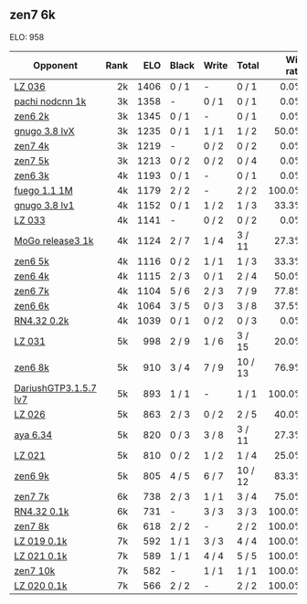 ## zen7 6k ##

ELO: 958

Opponent | Rank | ELO | Black | Write | Total | Win rate
---------|-----:|----:|-------|-------|-------|-------:
[LZ 036](LZ%20036.md) | 2k | 1406 | 0 / 1 | - | 0 / 1 | 0.0%
[pachi nodcnn 1k](pachi%20nodcnn%201k.md) | 3k | 1358 | - | 0 / 1 | 0 / 1 | 0.0%
[zen6 2k](zen6%202k.md) | 3k | 1345 | 0 / 1 | - | 0 / 1 | 0.0%
[gnugo 3.8 lvX](gnugo%203.8%20lvX.md) | 3k | 1235 | 0 / 1 | 1 / 1 | 1 / 2 | 50.0%
[zen7 4k](zen7%204k.md) | 3k | 1219 | - | 0 / 2 | 0 / 2 | 0.0%
[zen7 5k](zen7%205k.md) | 3k | 1213 | 0 / 2 | 0 / 2 | 0 / 4 | 0.0%
[zen6 3k](zen6%203k.md) | 4k | 1193 | 0 / 1 | - | 0 / 1 | 0.0%
[fuego 1.1 1M](fuego%201.1%201M.md) | 4k | 1179 | 2 / 2 | - | 2 / 2 | 100.0%
[gnugo 3.8 lv1](gnugo%203.8%20lv1.md) | 4k | 1152 | 0 / 1 | 1 / 2 | 1 / 3 | 33.3%
[LZ 033](LZ%20033.md) | 4k | 1141 | - | 0 / 2 | 0 / 2 | 0.0%
[MoGo release3 1k](MoGo%20release3%201k.md) | 4k | 1124 | 2 / 7 | 1 / 4 | 3 / 11 | 27.3%
[zen6 5k](zen6%205k.md) | 4k | 1116 | 0 / 2 | 1 / 1 | 1 / 3 | 33.3%
[zen6 4k](zen6%204k.md) | 4k | 1115 | 2 / 3 | 0 / 1 | 2 / 4 | 50.0%
[zen6 7k](zen6%207k.md) | 4k | 1104 | 5 / 6 | 2 / 3 | 7 / 9 | 77.8%
[zen6 6k](zen6%206k.md) | 4k | 1064 | 3 / 5 | 0 / 3 | 3 / 8 | 37.5%
[RN4.32 0.2k](RN4.32%200.2k.md) | 4k | 1039 | 0 / 1 | 0 / 2 | 0 / 3 | 0.0%
[LZ 031](LZ%20031.md) | 5k | 998 | 2 / 9 | 1 / 6 | 3 / 15 | 20.0%
[zen6 8k](zen6%208k.md) | 5k | 910 | 3 / 4 | 7 / 9 | 10 / 13 | 76.9%
[DariushGTP3.1.5.7 lv7](DariushGTP3.1.5.7%20lv7.md) | 5k | 893 | 1 / 1 | - | 1 / 1 | 100.0%
[LZ 026](LZ%20026.md) | 5k | 863 | 2 / 3 | 0 / 2 | 2 / 5 | 40.0%
[aya 6.34](aya%206.34.md) | 5k | 820 | 0 / 3 | 3 / 8 | 3 / 11 | 27.3%
[LZ 021](LZ%20021.md) | 5k | 810 | 0 / 2 | 1 / 2 | 1 / 4 | 25.0%
[zen6 9k](zen6%209k.md) | 5k | 805 | 4 / 5 | 6 / 7 | 10 / 12 | 83.3%
[zen7 7k](zen7%207k.md) | 6k | 738 | 2 / 3 | 1 / 1 | 3 / 4 | 75.0%
[RN4.32 0.1k](RN4.32%200.1k.md) | 6k | 731 | - | 3 / 3 | 3 / 3 | 100.0%
[zen7 8k](zen7%208k.md) | 6k | 618 | 2 / 2 | - | 2 / 2 | 100.0%
[LZ 019 0.1k](LZ%20019%200.1k.md) | 7k | 592 | 1 / 1 | 3 / 3 | 4 / 4 | 100.0%
[LZ 021 0.1k](LZ%20021%200.1k.md) | 7k | 589 | 1 / 1 | 4 / 4 | 5 / 5 | 100.0%
[zen7 10k](zen7%2010k.md) | 7k | 582 | - | 1 / 1 | 1 / 1 | 100.0%
[LZ 020 0.1k](LZ%20020%200.1k.md) | 7k | 566 | 2 / 2 | - | 2 / 2 | 100.0%
